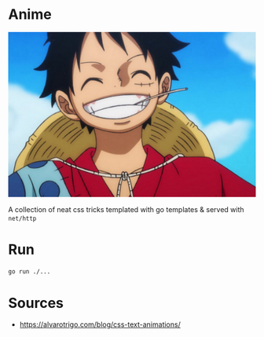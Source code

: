 # Anime
![one piece](./.rsrc/one_piece.jpg)

A collection of neat css tricks templated with go templates & served with `net/http`

# Run
```bash
go run ./...
```

# Sources
- https://alvarotrigo.com/blog/css-text-animations/
